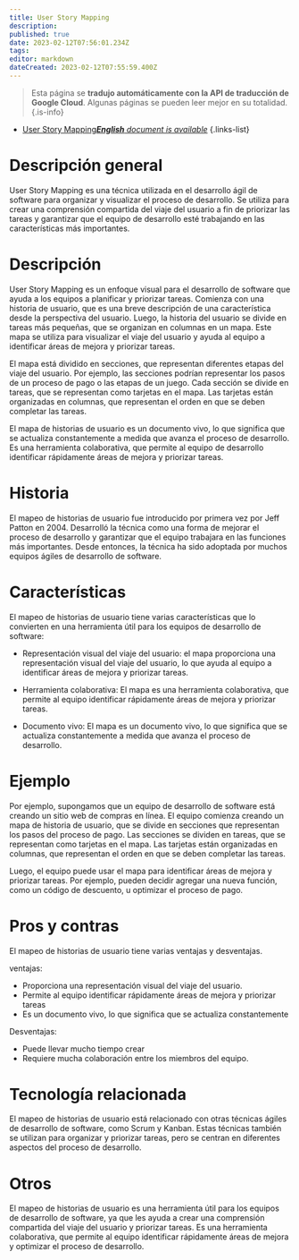 ```yaml
---
title: User Story Mapping
description: 
published: true
date: 2023-02-12T07:56:01.234Z
tags: 
editor: markdown
dateCreated: 2023-02-12T07:55:59.400Z
---
```


> Esta página se **tradujo automáticamente con la API de traducción de Google Cloud**.
Algunas páginas se pueden leer mejor en su totalidad.{.is-info}



- [User Story Mapping***English** document is available*](/en/Knowledge-base/Dictionary/user-story-mapping)
{.links-list}


# Descripción general
User Story Mapping es una técnica utilizada en el desarrollo ágil de software para organizar y visualizar el proceso de desarrollo. Se utiliza para crear una comprensión compartida del viaje del usuario a fin de priorizar las tareas y garantizar que el equipo de desarrollo esté trabajando en las características más importantes.

# Descripción
User Story Mapping es un enfoque visual para el desarrollo de software que ayuda a los equipos a planificar y priorizar tareas. Comienza con una historia de usuario, que es una breve descripción de una característica desde la perspectiva del usuario. Luego, la historia del usuario se divide en tareas más pequeñas, que se organizan en columnas en un mapa. Este mapa se utiliza para visualizar el viaje del usuario y ayuda al equipo a identificar áreas de mejora y priorizar tareas.

El mapa está dividido en secciones, que representan diferentes etapas del viaje del usuario. Por ejemplo, las secciones podrían representar los pasos de un proceso de pago o las etapas de un juego. Cada sección se divide en tareas, que se representan como tarjetas en el mapa. Las tarjetas están organizadas en columnas, que representan el orden en que se deben completar las tareas.

El mapa de historias de usuario es un documento vivo, lo que significa que se actualiza constantemente a medida que avanza el proceso de desarrollo. Es una herramienta colaborativa, que permite al equipo de desarrollo identificar rápidamente áreas de mejora y priorizar tareas.

# Historia
El mapeo de historias de usuario fue introducido por primera vez por Jeff Patton en 2004. Desarrolló la técnica como una forma de mejorar el proceso de desarrollo y garantizar que el equipo trabajara en las funciones más importantes. Desde entonces, la técnica ha sido adoptada por muchos equipos ágiles de desarrollo de software.

# Características
El mapeo de historias de usuario tiene varias características que lo convierten en una herramienta útil para los equipos de desarrollo de software:

- Representación visual del viaje del usuario: el mapa proporciona una representación visual del viaje del usuario, lo que ayuda al equipo a identificar áreas de mejora y priorizar tareas.

- Herramienta colaborativa: El mapa es una herramienta colaborativa, que permite al equipo identificar rápidamente áreas de mejora y priorizar tareas.

- Documento vivo: El mapa es un documento vivo, lo que significa que se actualiza constantemente a medida que avanza el proceso de desarrollo.

# Ejemplo
Por ejemplo, supongamos que un equipo de desarrollo de software está creando un sitio web de compras en línea. El equipo comienza creando un mapa de historia de usuario, que se divide en secciones que representan los pasos del proceso de pago. Las secciones se dividen en tareas, que se representan como tarjetas en el mapa. Las tarjetas están organizadas en columnas, que representan el orden en que se deben completar las tareas.

Luego, el equipo puede usar el mapa para identificar áreas de mejora y priorizar tareas. Por ejemplo, pueden decidir agregar una nueva función, como un código de descuento, u optimizar el proceso de pago.

# Pros y contras
El mapeo de historias de usuario tiene varias ventajas y desventajas.

ventajas:
- Proporciona una representación visual del viaje del usuario.
- Permite al equipo identificar rápidamente áreas de mejora y priorizar tareas
- Es un documento vivo, lo que significa que se actualiza constantemente

Desventajas:
- Puede llevar mucho tiempo crear
- Requiere mucha colaboración entre los miembros del equipo.

# Tecnología relacionada
El mapeo de historias de usuario está relacionado con otras técnicas ágiles de desarrollo de software, como Scrum y Kanban. Estas técnicas también se utilizan para organizar y priorizar tareas, pero se centran en diferentes aspectos del proceso de desarrollo.

# Otros
El mapeo de historias de usuario es una herramienta útil para los equipos de desarrollo de software, ya que les ayuda a crear una comprensión compartida del viaje del usuario y priorizar tareas. Es una herramienta colaborativa, que permite al equipo identificar rápidamente áreas de mejora y optimizar el proceso de desarrollo.
